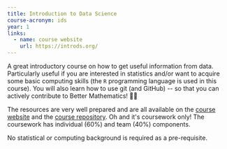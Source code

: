 ```yaml
---
title: Introduction to Data Science
course-acronym: ids
year: 1
links:
  - name: course website
    url: https://introds.org/
---
```


A great introductory course on how to get useful information from data. Particularly useful if you are interested in statistics and/or want to acquire some basic computing skills (the `R` programming language is used in this course). You will also learn how to use git (and GitHub) -- so that you can actively contribute to Better Mathematics! 👩‍💻

The resources are very well prepared and are all available on the [course website](https://introds.org/) and the [course repository](https://github.com/ids-s1-20). Oh and it's coursework only! The coursework has individual (60%) and team (40%) components.

No statistical or computing background is required as a pre-requisite.